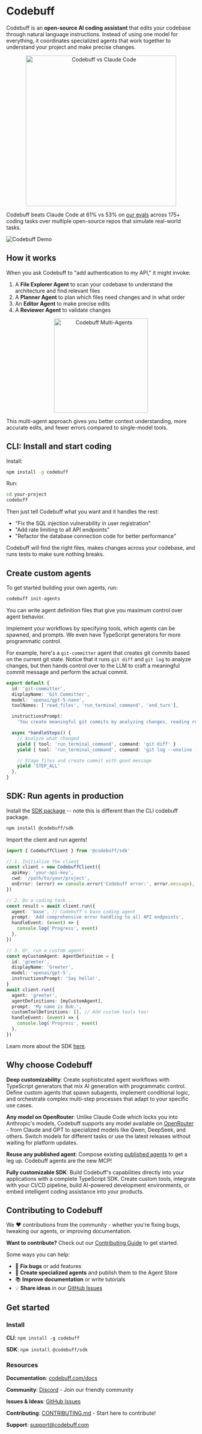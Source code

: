 # Codebuff


Codebuff is an **open-source AI coding assistant** that edits your codebase through natural language instructions. Instead of using one model for everything, it coordinates specialized agents that work together to understand your project and make precise changes.

<div align="center">
  <img src="./assets/codebuff-vs-claude-code.png" alt="Codebuff vs Claude Code" width="400">
</div>

Codebuff beats Claude Code at 61% vs 53% on [our evals](evals/README.md) across 175+ coding tasks over multiple open-source repos that simulate real-world tasks.

![Codebuff Demo](./assets/demo.gif)

## How it works

When you ask Codebuff to "add authentication to my API," it might invoke:

1. A **File Explorer Agent** to scan your codebase to understand the architecture and find relevant files
2. A **Planner Agent** to plan which files need changes and in what order
3. An **Editor Agent** to make precise edits
4. A **Reviewer Agent** to validate changes

<div align="center">
  <img src="./assets/multi-agents.png" alt="Codebuff Multi-Agents" width="250">
</div>

This multi-agent approach gives you better context understanding, more accurate edits, and fewer errors compared to single-model tools.

## CLI: Install and start coding

Install:

```bash
npm install -g codebuff
```

Run:

```bash
cd your-project
codebuff
```

Then just tell Codebuff what you want and it handles the rest:

- "Fix the SQL injection vulnerability in user registration"
- "Add rate limiting to all API endpoints"
- "Refactor the database connection code for better performance"

Codebuff will find the right files, makes changes across your codebase, and runs tests to make sure nothing breaks.

## Create custom agents

To get started building your own agents, run:

```bash
codebuff init-agents
```

You can write agent definition files that give you maximum control over agent behavior.

Implement your workflows by specifying tools, which agents can be spawned, and prompts. We even have TypeScript generators for more programmatic control.

For example, here's a `git-committer` agent that creates git commits based on the current git state. Notice that it runs `git diff` and `git log` to analyze changes, but then hands control over to the LLM to craft a meaningful commit message and perform the actual commit.

```typescript
export default {
  id: 'git-committer',
  displayName: 'Git Committer',
  model: 'openai/gpt-5-nano',
  toolNames: ['read_files', 'run_terminal_command', 'end_turn'],

  instructionsPrompt:
    'You create meaningful git commits by analyzing changes, reading relevant files for context, and crafting clear commit messages that explain the "why" behind changes.',

  async *handleSteps() {
    // Analyze what changed
    yield { tool: 'run_terminal_command', command: 'git diff' }
    yield { tool: 'run_terminal_command', command: 'git log --oneline -5' }

    // Stage files and create commit with good message
    yield 'STEP_ALL'
  },
}
```

## SDK: Run agents in production

Install the [SDK package](https://www.npmjs.com/package/@codebuff/sdk) -- note this is different than the CLI codebuff package.

```bash
npm install @codebuff/sdk
```

Import the client and run agents!

```typescript
import { CodebuffClient } from '@codebuff/sdk'

// 1. Initialize the client
const client = new CodebuffClient({
  apiKey: 'your-api-key',
  cwd: '/path/to/your/project',
  onError: (error) => console.error('Codebuff error:', error.message),
})

// 2. Do a coding task...
const result = await client.run({
  agent: 'base', // Codebuff's base coding agent
  prompt: 'Add comprehensive error handling to all API endpoints',
  handleEvent: (event) => {
    console.log('Progress', event)
  },
})

// 3. Or, run a custom agent!
const myCustomAgent: AgentDefinition = {
  id: 'greeter',
  displayName: 'Greeter',
  model: 'openai/gpt-5',
  instructionsPrompt: 'Say hello!',
}
await client.run({
  agent: 'greeter',
  agentDefinitions: [myCustomAgent],
  prompt: 'My name is Bob.',
  customToolDefinitions: [], // Add custom tools too!
  handleEvent: (event) => {
    console.log('Progress', event)
  },
})
```

Learn more about the SDK [here](https://www.npmjs.com/package/@codebuff/sdk).

## Why choose Codebuff

**Deep customizability**: Create sophisticated agent workflows with TypeScript generators that mix AI generation with programmatic control. Define custom agents that spawn subagents, implement conditional logic, and orchestrate complex multi-step processes that adapt to your specific use cases.

**Any model on OpenRouter**: Unlike Claude Code which locks you into Anthropic's models, Codebuff supports any model available on [OpenRouter](https://openrouter.ai/models) - from Claude and GPT to specialized models like Qwen, DeepSeek, and others. Switch models for different tasks or use the latest releases without waiting for platform updates.

**Reuse any published agent**: Compose existing [published agents](https://www.codebuff.com/agents) to get a leg up. Codebuff agents are the new MCP!

**Fully customizable SDK**: Build Codebuff's capabilities directly into your applications with a complete TypeScript SDK. Create custom tools, integrate with your CI/CD pipeline, build AI-powered development environments, or embed intelligent coding assistance into your products.

## Contributing to Codebuff

We ❤️ contributions from the community - whether you're fixing bugs, tweaking our agents, or improving documentation.

**Want to contribute?** Check out our [Contributing Guide](./CONTRIBUTING.md) to get started.

Some ways you can help:

- 🐛 **Fix bugs** or add features
- 🤖 **Create specialized agents** and publish them to the Agent Store
- 📚 **Improve documentation** or write tutorials
- 💡 **Share ideas** in our [GitHub Issues](https://github.com/CodebuffAI/codebuff/issues)

## Get started

### Install

**CLI**: `npm install -g codebuff`

**SDK**: `npm install @codebuff/sdk`

### Resources

**Documentation**: [codebuff.com/docs](https://codebuff.com/docs)

**Community**: [Discord](https://codebuff.com/discord) - Join our friendly community

**Issues & Ideas**: [GitHub Issues](https://github.com/CodebuffAI/codebuff/issues)

**Contributing**: [CONTRIBUTING.md](./CONTRIBUTING.md) - Start here to contribute!

**Support**: [support@codebuff.com](mailto:support@codebuff.com)
